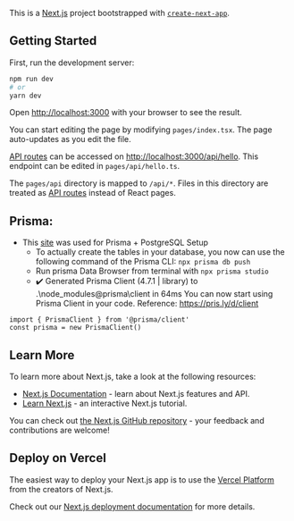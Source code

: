 This is a [Next.js](https://nextjs.org/) project bootstrapped with [`create-next-app`](https://github.com/vercel/next.js/tree/canary/packages/create-next-app).

## Getting Started

First, run the development server:

```bash
npm run dev
# or
yarn dev
```

Open [http://localhost:3000](http://localhost:3000) with your browser to see the result.

You can start editing the page by modifying `pages/index.tsx`. The page auto-updates as you edit the file.

[API routes](https://nextjs.org/docs/api-routes/introduction) can be accessed on [http://localhost:3000/api/hello](http://localhost:3000/api/hello). This endpoint can be edited in `pages/api/hello.ts`.

The `pages/api` directory is mapped to `/api/*`. Files in this directory are treated as [API routes](https://nextjs.org/docs/api-routes/introduction) instead of React pages.

## Prisma:
 - This [site](https://vercel.com/guides/nextjs-prisma-postgres#step-2:-set-up-prisma-and-connect-your-postgresql-database) was used for Prisma + PostgreSQL Setup 
    - To actually create the tables in your database, you now can use the following command of the Prisma CLI: ```npx prisma db push```
    - Run prisma Data Browser from terminal with ```npx prisma studio```
    - :heavy_check_mark: Generated Prisma Client (4.7.1 | library) to .\node_modules\@prisma\client in 64ms
You can now start using Prisma Client in your code. Reference: https://pris.ly/d/client       
```
import { PrismaClient } from '@prisma/client'
const prisma = new PrismaClient()
```

## Learn More

To learn more about Next.js, take a look at the following resources:

- [Next.js Documentation](https://nextjs.org/docs) - learn about Next.js features and API.
- [Learn Next.js](https://nextjs.org/learn) - an interactive Next.js tutorial.

You can check out [the Next.js GitHub repository](https://github.com/vercel/next.js/) - your feedback and contributions are welcome!

## Deploy on Vercel

The easiest way to deploy your Next.js app is to use the [Vercel Platform](https://vercel.com/new?utm_medium=default-template&filter=next.js&utm_source=create-next-app&utm_campaign=create-next-app-readme) from the creators of Next.js.

Check out our [Next.js deployment documentation](https://nextjs.org/docs/deployment) for more details.
